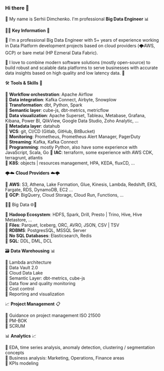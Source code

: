 ### Hi there 👋

📝 My name is Serhii Dimchenko. I'm professional **Big Data Engineer** 📊

👨‍💻 **Key Information** 🚀

🔹 I'm a professional Big Data Engineer with 5+ years of experience working in Data Platform development projects based
on cloud providers (🌩️AWS, GCP) or bare metal (HP Ezmeral Data Fabric).   

🔹 I love to combine modern software solutions (mostly open-source) to build robust and scalable data platforms to serve 
businesses with accurate data insights based on high quality and low latency data. 🌟

🛠️ **Tools & Skills** 🧰

🔹 **Workflow orchestration**: Apache Airflow  
🔹 **Data integration**: Kafka Connect, Airbyte, Snowplow  
🔹 **Transformation**: dbt, Python, Spark  
🔹 **Semantic layer**: cube-js, dbt-metrics, metricflow  
🔹 **Data visualization**: Apache Superset, Tableau, Metabase, Grafana, Kibana, Power BI, QlikView, Google Data Studio, Zoho Analytic, ...  
🔹 **Metadata layer**: datahub  
🔹 **VCS**: git, CI/CD (Gitlab, GitHub, BitBucket)  
🔹 **Monitoring**: Prometheus, Prometheus Alert Manager, PagerDuty  
🔹 **Streaming**: Kafka, Kafka Connect  
🔹 **Programming**: mostly Python, also have some experience with JavaScript, Scala, Go
🔹 **IAC**: terraform, some experience with AWS CDK, terragrunt, atlantis  
🔹 **K8S**: objects | resources management, HPA, KEDA, fluxCD, ...  

🌩️☁️ **Cloud Providers** ☁️🌩️

🔹 **AWS**: S3, Athena, Lake Formation, Glue, Kinesis, Lambda, Redshift, EKS, Fargate, RDS, DynamoDB, EC2 ...  
🔹 **GCP**: BigQuery, Cloud Storage, Cloud Run, Functions, ...  

🔢🌐 Big Data 🌐🔢

🔹 **Hadoop Ecosystem**: HDFS, Spark, Drill, Presto | Trino, Hive, Hive Metastore, ...  
🔹 **Files**: Parquet, Iceberg, ORC, AVRO, JSON, CSV | TSV  
🔹 **RDBMS**: PostgresSQL, MSSQL Server  
🔹 **No SQL Databases**: Elasticsearch, Redis  
🔹 **SQL**: DDL, DML, DCL  

🗃️ **Data Warehousing** 📊

🔹 Lambda architecture  
🔹 Data Vault 2.0  
🔹 Cloud Data Lake  
🔹 Semantic Layer: dbt-metrics, cube-js  
🔹 Data flow and quality monitoring  
🔹 Cost control  
🔹 Reporting and visualization  

📈 **Project Management** 📋

🔹 Guidance on project management ISO 21500  
🔹 PM-BOK  
🔹 SCRUM  

📊 **Analytics** 📈

🔹 EDA, time series analysis, anomaly detection, clustering / segmentation concepts  
🔹 Business analysis: Marketing, Operations, Finance areas  
🔹 KPIs modeling  
